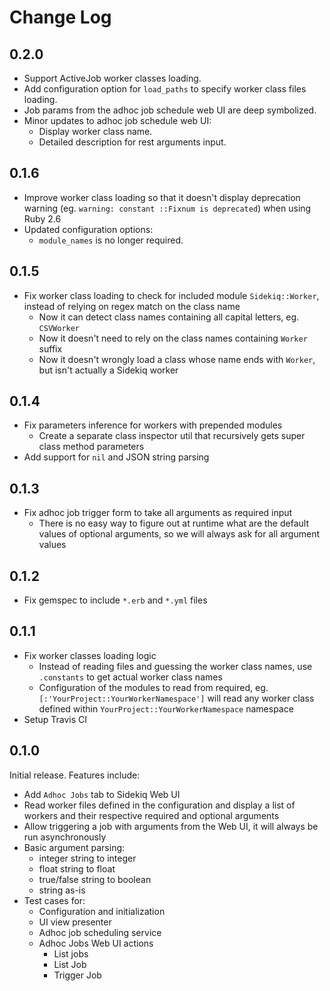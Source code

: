 # Change Log

## 0.2.0

- Support ActiveJob worker classes loading.
- Add configuration option for `load_paths` to specify worker class files loading.
- Job params from the adhoc job schedule web UI are deep symbolized.
- Minor updates to adhoc job schedule web UI:
  - Display worker class name.
  - Detailed description for rest arguments input.

## 0.1.6

- Improve worker class loading so that it doesn't display deprecation warning (eg. `warning: constant ::Fixnum is deprecated`) when using Ruby 2.6
- Updated configuration options:
  - `module_names` is no longer required.

## 0.1.5

- Fix worker class loading to check for included module `Sidekiq::Worker`, instead of relying on regex match on the class name
  - Now it can detect class names containing all capital letters, eg. `CSVWorker`
  - Now it doesn't need to rely on the class names containing `Worker` suffix
  - Now it doesn't wrongly load a class whose name ends with `Worker`, but isn't actually a Sidekiq worker

## 0.1.4

- Fix parameters inference for workers with prepended modules
  - Create a separate class inspector util that recursively gets super class method parameters
- Add support for `nil` and JSON string parsing

## 0.1.3

- Fix adhoc job trigger form to take all arguments as required input
  - There is no easy way to figure out at runtime what are the default values of optional arguments, so we will always ask for all argument values

## 0.1.2

- Fix gemspec to include `*.erb` and `*.yml` files

## 0.1.1

- Fix worker classes loading logic
  - Instead of reading files and guessing the worker class names, use `.constants` to get actual worker class names
  - Configuration of the modules to read from required, eg. `[:'YourProject::YourWorkerNamespace']` will read any worker class defined within `YourProject::YourWorkerNamespace` namespace
- Setup Travis CI

## 0.1.0

Initial release. Features include:

- Add `Adhoc Jobs` tab to Sidekiq Web UI
- Read worker files defined in the configuration and display a list of workers and their respective required and optional arguments
- Allow triggering a job with arguments from the Web UI, it will always be run asynchronously
- Basic argument parsing:
  - integer string to integer
  - float string to float
  - true/false string to boolean
  - string as-is
- Test cases for:
  - Configuration and initialization
  - UI view presenter
  - Adhoc job scheduling service
  - Adhoc Jobs Web UI actions
    - List jobs
    - List Job
    - Trigger Job
